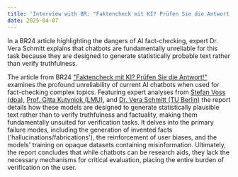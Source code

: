 ```yaml
---
title: 'Interview with BR: "Faktencheck mit KI? Prüfen Sie die Antwort!"'
date: 2025-04-07
---
```


In a BR24 article highlighting the dangers of AI fact-checking, expert Dr. Vera Schmitt explains that chatbots are fundamentally unreliable for this task because they are designed to generate statistically probable text rather than verify truthfulness.
<!--more-->

The article from BR24 ["Faktencheck mit KI? Prüfen Sie die Antwort!"](https://www.br.de/nachrichten/netzwelt/faktencheck-mit-ki-pruefen-sie-die-antwort,UpgkXye) examines the profound unreliability of current AI chatbots when used for fact-checking complex topics. Featuring expert analyses from [Stefan Voss (dpa)](https://innovation.dpa.com/author/stefan-voss/), [Prof. Gitta Kutyniok (LMU)](https://www.ai.math.uni-muenchen.de/members/professor/kutyniok/index.html), and [Dr. Vera Schmitt (TU Berlin)](https://veraschmitt.github.io/) the report details how these models are designed to generate statistically plausible text rather than to verify truthfulness and factuality, making them fundamentally unsuited for verification tasks. It delves into the primary failure modes, including the generation of invented facts ('hallucinations/fabrications'), the reinforcement of user biases, and the models' training on opaque datasets containing misinformation. Ultimately, the report concludes that while chatbots can be research aids, they lack the necessary mechanisms for critical evaluation, placing the entire burden of verification on the user.
